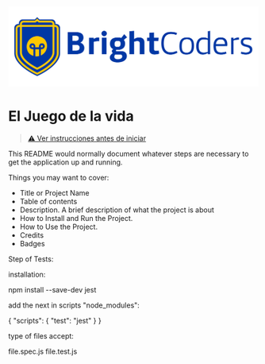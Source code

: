 ![BrightCoders Logo](img/logo.jpg)

# El Juego de la vida

> [⚠️ Ver instrucciones antes de iniciar](./instructions.md)

This README would normally document whatever steps are necessary to get the application up and running.

Things you may want to cover:

- Title or Project Name
- Table of contents
- Description. A brief description of what the project is about
- How to Install and Run the Project.
- How to Use the Project.
- Credits
- Badges
  

Step of Tests:

installation:

npm install --save-dev jest

add the next in scripts "node_modules":

{
  "scripts": {
    "test": "jest"
  }
}

type of files accept:

file.spec.js
file.test.js

